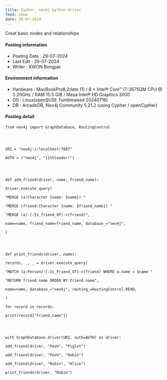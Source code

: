 ```yaml
---
title: Cypher_ neo4j python driver
feed: show
date: 29-07-2024
---
```

Creat basic nodes and relationships

#### Posting information

- Posting Date : 29-07-2024  
- Last Edit : 29-07-2024  
- Writer : KWON Bongjae

#### Environment information

- Hardware : MacBookPro8,2(late 11) /  8 × Intel® Core™ i7-2675QM CPU @ 2.20GHz / RAM 15.5 GiB / Mesa Intel® HD Graphics 3000 <br>
- OS : Linux(openSUSE Tumbleweed 20240716) <br>
- DB : ArcadeDB, Neo4j Community 5.21.2 (using Cypher / openCypher) <br> 

#### Posting detail

```
from neo4j import GraphDatabase, RoutingControl

  
  

URI = "neo4j://localhost:7687"

AUTH = ("neo4j", "11thleader!")

  
  

def add_friend(driver, name, friend_name):

driver.execute_query(

"MERGE (a:Character {name: $name}) "

"MERGE (friend:Character {name: $friend_name}) "

"MERGE (a)-[:Is_friend_Of]->(friend)",

name=name, friend_name=friend_name, database_="neo4j",

)

  
  

def print_friends(driver, name):

records, _, _ = driver.execute_query(

"MATCH (a:Person)-[:Is_Friend_Of]->(friend) WHERE a.name = $name "

"RETURN friend.name ORDER BY friend.name",

name=name, database_="neo4j", routing_=RoutingControl.READ,

)

for record in records:

print(record["friend.name"])

  
  

with GraphDatabase.driver(URI, auth=AUTH) as driver:

add_friend(driver, "Pooh", "Piglet")

add_friend(driver, "Pooh", "Robin")

add_friend(driver, "Robin", "Alice")

print_friends(driver, "Robin")
```